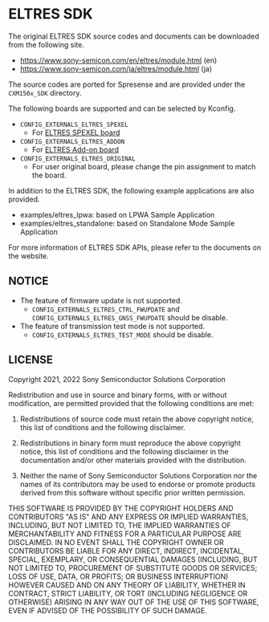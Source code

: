 # ELTRES SDK

The original ELTRES SDK source codes and documents can be downloaded from the following site.

* https://www.sony-semicon.com/en/eltres/module.html (en)
* https://www.sony-semicon.com/ja/eltres/module.html (ja)

The source codes are ported for Spresense and are provided under the `CXM150x_SDK` directory.

The following boards are supported and can be selected by Kconfig.

* `CONFIG_EXTERNALS_ELTRES_SPEXEL`
  * For [ELTRES SPEXEL board](https://device.risner.jp/products/detail/15)
* `CONFIG_EXTERNALS_ELTRES_ADDON`
  * For [ELTRES Add-on board](https://www.cresco-dt.co.jp/service/iot/iot-poc/eltres/)
* `CONFIG_EXTERNALS_ELTRES_ORIGINAL`
  * For user original board, please change the pin assignment to match the board.

In addition to the ELTRES SDK, the following example applications are also provided.

* examples/eltres_lpwa: based on LPWA Sample Application
* examples/eltres_standalone: based on Standalone Mode Sample Application

For more information of ELTRES SDK APIs, please refer to the documents on the website.

## NOTICE

* The feature of firmware update is not supported.
  * `CONFIG_EXTERNALS_ELTRES_CTRL_FWUPDATE` and `CONFIG_EXTERNALS_ELTRES_GNSS_FWUPDATE` should be disable.
* The feature of transmission test mode is not supported.
  * `CONFIG_EXTERNALS_ELTRES_TEST_MODE` should be disable.

## LICENSE

Copyright 2021, 2022 Sony Semiconductor Solutions Corporation

Redistribution and use in source and binary forms, with or without modification,
are permitted provided that the following conditions are met:

1. Redistributions of source code must retain the above copyright notice, this
list of conditions and the following disclaimer.

2. Redistributions in binary form must reproduce the above copyright notice,
this list of conditions and the following disclaimer in the documentation and/or
other materials provided with the distribution.

3. Neither the name of Sony Semiconductor Solutions Corporation nor the names of
its contributors may be used to endorse or promote products derived from this
software without specific prior written permission.

THIS SOFTWARE IS PROVIDED BY THE COPYRIGHT HOLDERS AND CONTRIBUTORS "AS IS" AND
ANY EXPRESS OR IMPLIED WARRANTIES, INCLUDING, BUT NOT LIMITED TO, THE IMPLIED
WARRANTIES OF MERCHANTABILITY AND FITNESS FOR A PARTICULAR PURPOSE ARE DISCLAIMED.
IN NO EVENT SHALL THE COPYRIGHT OWNER OR CONTRIBUTORS BE LIABLE FOR ANY DIRECT,
INDIRECT, INCIDENTAL, SPECIAL, EXEMPLARY, OR CONSEQUENTIAL DAMAGES (INCLUDING,
BUT NOT LIMITED TO, PROCUREMENT OF SUBSTITUTE GOODS OR SERVICES; LOSS OF USE,
DATA, OR PROFITS; OR BUSINESS INTERRUPTION) HOWEVER CAUSED AND ON ANY THEORY OF
LIABILITY, WHETHER IN CONTRACT, STRICT LIABILITY, OR TORT (INCLUDING NEGLIGENCE
OR OTHERWISE) ARISING IN ANY WAY OUT OF THE USE OF THIS SOFTWARE, EVEN IF ADVISED
OF THE POSSIBILITY OF SUCH DAMAGE.
